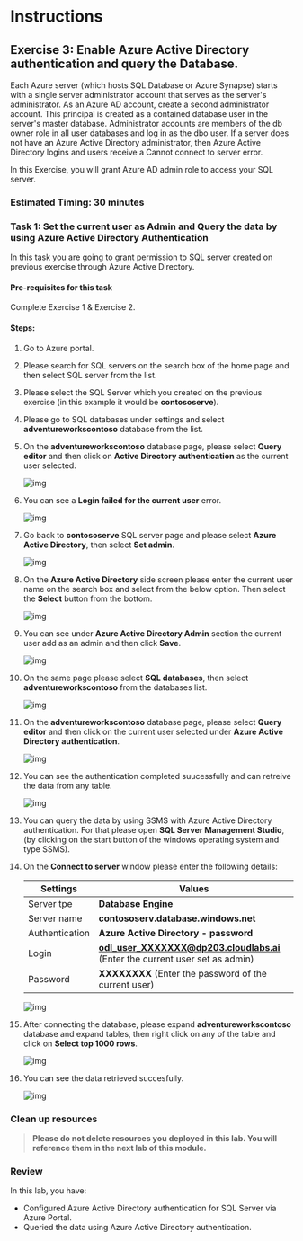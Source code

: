 # Instructions

## Exercise 3: Enable Azure Active Directory authentication and query the Database.

Each Azure server (which hosts SQL Database or Azure Synapse) starts with a single server administrator account that serves as the server's administrator. As an Azure AD account, create a second administrator account. This principal is created as a contained database user in the server's master database. Administrator accounts are members of the db owner role in all user databases and log in as the dbo user. If a server does not have an Azure Active Directory administrator, then Azure Active Directory logins and users receive a Cannot connect to server error.

In this Exercise, you will grant Azure AD admin role to access your SQL server.

### Estimated Timing: 30 minutes

### Task 1: Set the current user as Admin and Query the data by using Azure Active Directory Authentication

In this task you are going to grant permission to SQL server created on previous exercise through Azure Active Directory.

#### Pre-requisites for this task

Complete Exercise 1 & Exercise 2.

#### Steps:

1. Go to Azure portal.

2. Please search for SQL servers on the search box of the home page and then select SQL server from the list.

3. Please select the SQL Server which you created on the previous exercise (in this example it would be **contososerve**).

4. Please go to SQL databases under settings and select **adventureworkscontoso** database from the list.

5. On the **adventureworkscontoso** database page, please select **Query editor** and then click on **Active Directory authentication** as the current user selected.

    ![img](../media/fire12.png)
    
6. You can see a **Login failed for the current user** error.

    ![img](../media/fire13.png)
    
7. Go back to **contososerve** SQL server page and please select **Azure Active Directory**, then select **Set admin**.

    ![img](../media/aa1.png)

8. On the **Azure Active Directory** side screen please enter the current user name on the search box and select from the below option. Then select the **Select** button from the bottom.

    ![img](../media/aa2.png)
    
9. You can see under **Azure Active Directory Admin** section the current user add as an admin and then click **Save**.   

    ![img](../media/aa3a.png)
    
10. On the same page please select **SQL databases**, then select **adventureworkscontoso** from the databases list.

    ![img](../media/aa4.png)
    
11. On the **adventureworkscontoso** database page, please select **Query editor** and then click on the current user selected under **Azure Active Directory authentication**.

    ![img](../media/aa5.png)
    
12. You can see the authentication completed suucessfully and can retreive the data from any table.

    ![img](../media/aa6.png) 
    
13. You can query the data by using SSMS with Azure Active Directory authentication. For that please open **SQL Server Management Studio**, (by clicking on the start button of the windows operating system and type SSMS).

14. On the **Connect to server** window please enter the following details:

    | Settings | Values |
    |  -- | -- |
    | Server tpe | **Database Engine** |
    | Server name | **contososerv.database.windows.net** |
    | Authentication |  **Azure Active Directory - password** |
    | Login | **odl_user_XXXXXXX@dp203.cloudlabs.ai** (Enter the current user set as admin) |
    | Password | **XXXXXXXX** (Enter the password of the current user) |

    ![img](../media/aa7.png)  

15. After connecting the database, please expand **adventureworkscontoso** database and expand tables, then right click on any of the table and click on **Select top 1000 rows**.

    ![img](../media/aa8.png)

16. You can see the data retrieved succesfully.

    ![img](../media/aa9.png)


### Clean up resources

>**Please do not delete resources you deployed in this lab. You will reference them in the next lab of this module.**

### Review

In this lab, you have:

+ Configured Azure Active Directory authentication for SQL Server via Azure Portal.
+ Queried the data using Azure Active Directory authentication.
